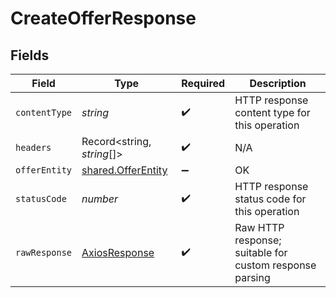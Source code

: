 # CreateOfferResponse


## Fields

| Field                                                           | Type                                                            | Required                                                        | Description                                                     |
| --------------------------------------------------------------- | --------------------------------------------------------------- | --------------------------------------------------------------- | --------------------------------------------------------------- |
| `contentType`                                                   | *string*                                                        | :heavy_check_mark:                                              | HTTP response content type for this operation                   |
| `headers`                                                       | Record<string, *string*[]>                                      | :heavy_check_mark:                                              | N/A                                                             |
| `offerEntity`                                                   | [shared.OfferEntity](../../../sdk/models/shared/offerentity.md) | :heavy_minus_sign:                                              | OK                                                              |
| `statusCode`                                                    | *number*                                                        | :heavy_check_mark:                                              | HTTP response status code for this operation                    |
| `rawResponse`                                                   | [AxiosResponse](https://axios-http.com/docs/res_schema)         | :heavy_check_mark:                                              | Raw HTTP response; suitable for custom response parsing         |